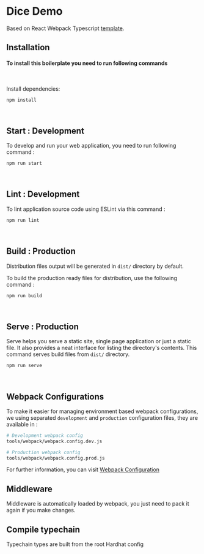 # Dice Demo

Based on React Webpack Typescript [template](https://github.com/codesbiome/react-webpack-typescript-2023).

## Installation

#### To install this boilerplate you need to run following commands

<br>

Install dependencies:

```bash
npm install
```

<br />

## Start : Development

To develop and run your web application, you need to run following command :

```bash
npm run start
```

<br />

## Lint : Development

To lint application source code using ESLint via this command :

```bash
npm run lint
```

<br />

## Build : Production

Distribution files output will be generated in `dist/` directory by default.

To build the production ready files for distribution, use the following command :

```bash
npm run build
```

<br />

## Serve : Production

Serve helps you serve a static site, single page application or just a static file. It also provides a neat interface for listing the directory's contents. This command serves build files from `dist/` directory.

```bash
npm run serve
```

<br />

## Webpack Configurations

To make it easier for managing environment based webpack configurations, we using separated `development` and `production` configuration files, they are available in :

```bash
# Development webpack config
tools/webpack/webpack.config.dev.js

# Production webpack config
tools/webpack/webpack.config.prod.js
```

For further information, you can visit [Webpack Configuration](https://webpack.js.org/configuration/)

## Middleware
Middleware is automatically loaded by webpack, you just need to pack it again if you make changes.

## Compile typechain

Typechain types are built from the root Hardhat config
